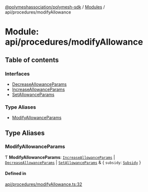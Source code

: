 [@polymeshassociation/polymesh-sdk](../README.md) / [Modules](../modules.md) / api/procedures/modifyAllowance

# Module: api/procedures/modifyAllowance

## Table of contents

### Interfaces

- [DecreaseAllowanceParams](../interfaces/api_procedures_modifyAllowance.DecreaseAllowanceParams.md)
- [IncreaseAllowanceParams](../interfaces/api_procedures_modifyAllowance.IncreaseAllowanceParams.md)
- [SetAllowanceParams](../interfaces/api_procedures_modifyAllowance.SetAllowanceParams.md)

### Type Aliases

- [ModifyAllowanceParams](api_procedures_modifyAllowance.md#modifyallowanceparams)

## Type Aliases

### ModifyAllowanceParams

Ƭ **ModifyAllowanceParams**: [`IncreaseAllowanceParams`](../interfaces/api_procedures_modifyAllowance.IncreaseAllowanceParams.md) \| [`DecreaseAllowanceParams`](../interfaces/api_procedures_modifyAllowance.DecreaseAllowanceParams.md) \| [`SetAllowanceParams`](../interfaces/api_procedures_modifyAllowance.SetAllowanceParams.md) & { `subsidy`: [`Subsidy`](../classes/api_entities_Subsidy.Subsidy.md)  }

#### Defined in

[api/procedures/modifyAllowance.ts:32](https://github.com/PolymathNetwork/polymesh-sdk/blob/31dfa0dc/src/api/procedures/modifyAllowance.ts#L32)
